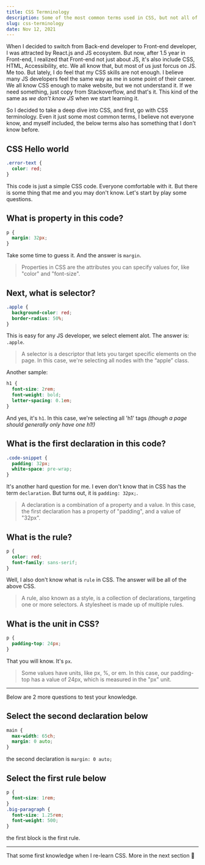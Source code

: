 ```yaml
---
title: CSS Termninology
description: Some of the most common terms used in CSS, but not all of us familiar with them.
slug: css-terminology
date: Nov 12, 2021
---
```


When I decided to switch from Back-end developer to Front-end developer, I was attracted by React.js and JS ecosystem.
But now, after 1.5 year in Front-end, I realized that Front-end not just about JS, it's also include CSS, HTML, Accessibility, etc. We all know that, but most of us just forcus on JS. Me too. But lately, I do feel that my CSS skills are not enough. I believe many JS developers feel the same way as me in some point of their career.
We all know CSS enough to make website, but we not understand it. If we need something, just copy from Stackoverflow, and that's it. This kind of the same as _we don't know JS_ when we start learning it.

So I decided to take a deep dive into CSS, and first, go with CSS terminology. Even it just some most common terms, I believe not everyone know, and myself included, the below terms also has something that I don't know before.

## CSS Hello world

```css
.error-text {
  color: red;
}
```

This code is just a simple CSS code. Everyone comfortable with it.
But there is some thing that me and you may don't know.
Let's start by play some questions.

## What is property in this code?

```css
p {
  margin: 32px;
}
```

Take some time to guess it.
And the answer is `margin`.

> Properties in CSS are the attributes you can specify values for, like "color" and "font-size".

## Next, what is selector?

```css
.apple {
  background-color: red;
  border-radius: 50%;
}
```

This is easy for any JS developer, we select element alot. The answer is: `.apple`.

> A selector is a descriptor that lets you target specific elements on the page. In this case, we're selecting all nodes with the “apple” class.

Another sample:

```css
h1 {
  font-size: 2rem;
  font-weight: bold;
  letter-spacing: 0.1em;
}
```

And yes, it's `h1`. In this case, we're selecting all 'h1' tags _(though a page should generally only have one h1!)_

## What is the first declaration in this code?

```css
.code-snippet {
  padding: 32px;
  white-space: pre-wrap;
}
```

It's another hard question for me. I even don't know that in CSS has the term `declaration`.
But turns out, it is `padding: 32px;`.

> A declaration is a combination of a property and a value. In this case, the first declaration has a property of "padding", and a value of "32px".

## What is the rule?

```css
p {
  color: red;
  font-family: sans-serif;
}
```

Well, I also don't know what is `rule` in CSS.
The answer will be all of the above CSS.

> A rule, also known as a style, is a collection of declarations, targeting one or more selectors. A stylesheet is made up of multiple rules.

## What is the unit in CSS?

```css
p {
  padding-top: 24px;
}
```

That you will know. It's `px`.

> Some values have units, like px, %, or em. In this case, our padding-top has a value of 24px, which is measured in the "px" unit.

---

Below are 2 more questions to test your knowledge.

## Select the second declaration below

```css
main {
  max-width: 65ch;
  margin: 0 auto;
}
```

the second declaration is `margin: 0 auto;`

## Select the first rule below

```css
p {
  font-size: 1rem;
}
.big-paragraph {
  font-size: 1.25rem;
  font-weight: 500;
}
```

the first block is the first rule.

---

That some first knowledge when I re-learn CSS. More in the next section 🤔
